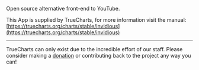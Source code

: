 Open source alternative front-end to YouTube.

This App is supplied by TrueCharts, for more information visit the manual: [https://truecharts.org/charts/stable/invidious](https://truecharts.org/charts/stable/invidious)

---

TrueCharts can only exist due to the incredible effort of our staff.
Please consider making a [donation](https://truecharts.org/sponsor) or contributing back to the project any way you can!
